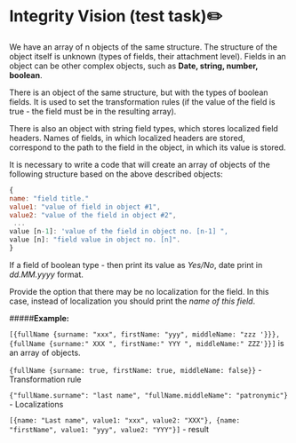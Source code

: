 # Integrity Vision (test task):pencil2:
We have an array of n objects of the same structure. The structure of the object itself is unknown (types of fields, their attachment level). Fields in an object can be other complex objects, such as **Date, string, number, boolean**. 

There is an object of the same structure, but with the types of boolean fields. It is used to set the transformation rules (if the value of the field is true - the field must be in the resulting array). 

There is also an object with string field types, which stores localized field headers. Names of fields, in which localized headers are stored, correspond to the path to the field in the object, in which its value is stored.

It is necessary to write a code that will create an array of objects of the following structure based on the above described objects:
```javascript
{
name: "field title." 
value1: "value of field in object #1",
value2: "value of the field in object #2",
 ...
value [n-1]: 'value of the field in object no. [n-1] ",
value [n]: "field value in object no. [n]".
}
```
If a field of boolean type - then print its value as *Yes/No*, date print in *dd.MM.yyyy* format.

Provide the option that there may be no localization for the field. In this case, instead of localization you should print the *name of this field*.

#####**Example:**

`[{fullName {surname: "xxx", firstName: "yyy", middleName: "zzz '}}}, {fullName {surname:" XXX ", firstName:" YYY ", middleName:" ZZZ'}}]` is an array of objects.

`{fullName {surname: true, firstName: true, middleName: false}}` - Transformation rule

`{"fullName.surname": "last name", "fullName.middleName": "patronymic"}` - Localizations

`[{name: "Last name", value1: "xxx", value2: "XXX"}, {name: "firstName", value1: "yyy", value2: "YYY"}]` - result

